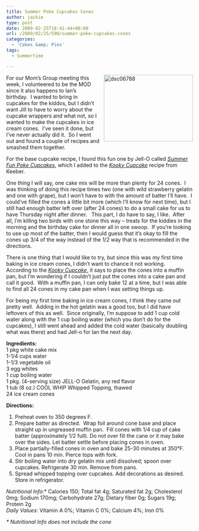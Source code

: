```yaml
---
title: Summer Poke Cupcakes Cones
author: jackie
type: post
date: 2009-02-25T18:41:44+00:00
url: /2009/02/25/590/summer-poke-cupcakes-cones
categories:
  - 'Cakes &amp; Pies'
tags:
  - Summertime

---
```

[<img loading="lazy" decoding="async" style="margin: 0pt 0pt 10px 10px; float: right;" src="http://farm4.static.flickr.com/3389/3309804734_d83d85be8e_m.jpg" alt="dsc06788" width="240" height="180" />][1]For our Mom&#8217;s Group meeting this week, I volunteered to be the MOD since it also happens to Ian&#8217;s birthday.  I wanted to bring in cupcakes for the kiddos, but I didn&#8217;t want Jill to have to worry about the cupcake wrappers and what not, so I wanted to make the cupcakes in ice cream cones.  I&#8217;ve seen it done, but I&#8217;ve never actually did it.  So I went out and found a couple of recipes and smashed them together.

For the base cupcake recipe, I found this fun one by Jell-O called [_Summer Fun Poke Cupcakes_][2], which I added to the [_Kooky Cupcake_][3] recipe from Keeber.

One thing I will say, one cake mix will be more than plenty for 24 cones.  I was thinking of doing this recipe times two (one with wild strawberry gelatin and one with grape), but I won&#8217;t have to with the amount of batter I&#8217;ll have.  I could&#8217;ve filled the cones a little bit more (which I&#8217;ll know for next time), but I still had enough batter left over (after 24 cones) to do a small cake for us to have Thursday night after dinner.   This part, I do have to say, I like.  After all, I&#8217;m killing two birds with one stone this way &#8211; treats for the kiddies in the morning and the birthday cake for dinner all in one swoop.  If you&#8217;re looking to use up most of the batter, then I would guess that it&#8217;s okay to fill the cones up 3/4 of the way instead of the 1/2 way that is recommended in the directions.

There is one thing that I would like to try, but since this was my first time baking in ice cream cones, I didn&#8217;t want to chance it not working.  According to the [_Kooky Cupcake_][3], it says to place the cones into a muffin pan, but I&#8217;m wondering if I couldn&#8217;t just put the cones into a cake pan and call it good.  With a muffin pan, I can only bake 12 at a time, but I was able to find all 24 cones in my cake pan when I was setting things up.

For being my first time baking in ice cream cones, I think they came out pretty well.  Adding in the hot gelatin was a good too, but I did have leftovers of this as well.  Since originally, I&#8217;m suppose to add 1 cup cold water along with the 1 cup boiling water (which you don&#8217;t do for the cupcakes), I still went ahead and added the cold water (basically doubling what was there) and had Jell-o for Ian the next day.

**Ingredients:**  
1 pkg white cake mix  
1-1/4 cups water  
1-1/3 vegetable oil  
3 egg whites  
1 cup boiling water  
1 pkg. (4-serving size) JELL-O Gelatin, any red flavor  
1 tub (8 oz.) COOL WHIP Whipped Topping, thawed  
24 ice cream cones

**Directions:**

  1. Preheat oven to 350 degrees F.
  2. Prepare batter as directed.  Wrap foil around cone base and place straight up in ungreased muffin pan.  Fill cones with 1/4 cup of cake batter (approximately 1/2 full). Do not over fill the cane or it may bake over the sides. Let batter settle before placing cones in oven.
  3. Place partially-filled cones in oven and bake 25-30 minutes at 350°F.  Cool in pans 10 min. Pierce tops with fork.
  4. Stir boiling water into dry gelatin mix until dissolved; spoon over cupcakes. Refrigerate 30 min. Remove from pans.
  5. Spread whipped topping over cupcakes. Add decorations as desired. Store in refrigerator.

**Nutritional Info*:** Calories 150; Total fat 4g; Saturated fat 2g; Cholesterol 0mg; Sodium 170mg; Carbohydrate 27g; Dietary fiber 0g; Sugars 19g; Protein 2g  
_Daily Values:_ Vitamin A 0%; Vitamin C 0%; Calcium 4%; Iron 0%

_* Nutritional Info does not include the cone_

 [1]: http://www.flickr.com/photos/myjaxon/3309804734/
 [2]: http://www.kraftfoods.com/kf/recipes/summer-poke-cupcakes-110144.aspx
 [3]: http://www.keebler.com/RecipeDetail.aspx?id=1652